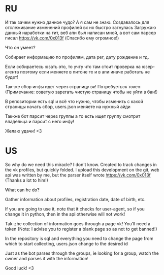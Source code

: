 # RU

И так зачем нужно данное чудо? А я сам не знаю.
Создавалось для отслеживание изменений профилей вк но быстро загнулась
Загружаю данный наработки на гит, веб апи был написан мной, а вот сам парсер писал https://vk.com/0x013f (Спасибо ему огромное!)

Что он умеет?

Собирает информацию по профилям, дата рег, дату рождение и тд.

Если собираетесь юзать это, то учту что там стоит проверка на юзер-агента поэтому если меняете в питоне то и в апи иначе работать не будет!

Так-же сбор инфы идет через страницу вк! Потребуеться токен (Примечание: советую зарегать чистую страницу чтобы не уйти в бан!)

В репозитории есть sql и всё что нужно, чтобы изменить с какой страницы начать сбор, users.json меняете на нужный айди

Так-же бот парсит через группы а то есть ищет группу смотрит владельца и парсит с него инфу!


Желаю удачи! <3

# US

So why do we need this miracle? I don't know.
Created to track changes in the vk profiles, but quickly folded.
I upload this development on the git, web api was written by me, but the parser itself wrote https://vk.com/0x013f (Thanks a lot to him!)

What can he do?

Gather information about profiles, registration date, date of birth, etc.

If you are going to use it, note that it checks for user-agent, so if you change it in python, then in the api otherwise will not work!

Tak-zhe collection of information goes through a page vk! You'll need a token (Note: I advise you to register a blank page so as not to get banned!)

In the repository is sql and everything you need to change the page from which to start collecting, users.json change to the desired id

Just as the bot parses through the groups, ie looking for a group, watch the owner and parses it with the information!


Good luck! <3
